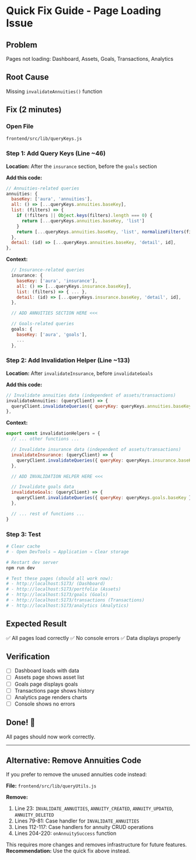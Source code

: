 # Quick Fix Guide - Page Loading Issue

## Problem
Pages not loading: Dashboard, Assets, Goals, Transactions, Analytics

## Root Cause
Missing `invalidateAnnuities()` function

## Fix (2 minutes)

### Open File
```bash
frontend/src/lib/queryKeys.js
```

### Step 1: Add Query Keys (Line ~46)
**Location:** After the `insurance` section, before the `goals` section

**Add this code:**
```javascript
// Annuities-related queries
annuities: {
  baseKey: ['aura', 'annuities'],
  all: () => [...queryKeys.annuities.baseKey],
  list: (filters) => {
    if (!filters || Object.keys(filters).length === 0) {
      return [...queryKeys.annuities.baseKey, 'list']
    }
    return [...queryKeys.annuities.baseKey, 'list', normalizeFilters(filters)]
  },
  detail: (id) => [...queryKeys.annuities.baseKey, 'detail', id],
},
```

**Context:**
```javascript
  // Insurance-related queries
  insurance: {
    baseKey: ['aura', 'insurance'],
    all: () => [...queryKeys.insurance.baseKey],
    list: (filters) => { ... },
    detail: (id) => [...queryKeys.insurance.baseKey, 'detail', id],
  },

  // ADD ANNUITIES SECTION HERE <<<

  // Goals-related queries
  goals: {
    baseKey: ['aura', 'goals'],
    ...
  },
```

### Step 2: Add Invalidation Helper (Line ~133)
**Location:** After `invalidateInsurance`, before `invalidateGoals`

**Add this code:**
```javascript
// Invalidate annuities data (independent of assets/transactions)
invalidateAnnuities: (queryClient) => {
  queryClient.invalidateQueries({ queryKey: queryKeys.annuities.baseKey })
},
```

**Context:**
```javascript
export const invalidationHelpers = {
  // ... other functions ...

  // Invalidate insurance data (independent of assets/transactions)
  invalidateInsurance: (queryClient) => {
    queryClient.invalidateQueries({ queryKey: queryKeys.insurance.baseKey })
  },

  // ADD INVALIDATION HELPER HERE <<<

  // Invalidate goals data
  invalidateGoals: (queryClient) => {
    queryClient.invalidateQueries({ queryKey: queryKeys.goals.baseKey })
  },

  // ... rest of functions ...
}
```

### Step 3: Test
```bash
# Clear cache
# - Open DevTools → Application → Clear storage

# Restart dev server
npm run dev

# Test these pages (should all work now):
# - http://localhost:5173/ (Dashboard)
# - http://localhost:5173/portfolio (Assets)
# - http://localhost:5173/goals (Goals)
# - http://localhost:5173/transactions (Transactions)
# - http://localhost:5173/analytics (Analytics)
```

## Expected Result
✅ All pages load correctly
✅ No console errors
✅ Data displays properly

## Verification
- [ ] Dashboard loads with data
- [ ] Assets page shows asset list
- [ ] Goals page displays goals
- [ ] Transactions page shows history
- [ ] Analytics page renders charts
- [ ] Console shows no errors

## Done! 🎉
All pages should now work correctly.

---

## Alternative: Remove Annuities Code

If you prefer to remove the unused annuities code instead:

**File:** `frontend/src/lib/queryUtils.js`

**Remove:**
1. Line 23: `INVALIDATE_ANNUITIES`, `ANNUITY_CREATED`, `ANNUITY_UPDATED`, `ANNUITY_DELETED`
2. Lines 79-81: Case handler for `INVALIDATE_ANNUITIES`
3. Lines 112-117: Case handlers for annuity CRUD operations
4. Lines 204-220: `onAnnuitySuccess` function

This requires more changes and removes infrastructure for future features.
**Recommendation:** Use the quick fix above instead.

